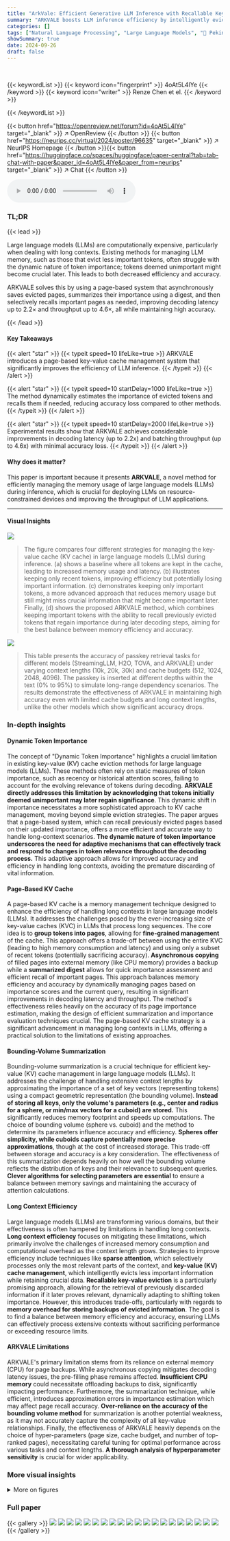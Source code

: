 ```yaml
---
title: "ArkVale: Efficient Generative LLM Inference with Recallable Key-Value Eviction"
summary: "ARKVALE boosts LLM inference efficiency by intelligently evicting and recalling key-value pairs from cache, improving latency and throughput without significant accuracy loss."
categories: []
tags: ["Natural Language Processing", "Large Language Models", "🏢 Peking University",]
showSummary: true
date: 2024-09-26
draft: false
---
```


<br>

{{< keywordList >}}
{{< keyword icon="fingerprint" >}} 4oAt5L4lYe {{< /keyword >}}
{{< keyword icon="writer" >}} Renze Chen et el. {{< /keyword >}}
 
{{< /keywordList >}}

{{< button href="https://openreview.net/forum?id=4oAt5L4lYe" target="_blank" >}}
↗ OpenReview
{{< /button >}}
{{< button href="https://neurips.cc/virtual/2024/poster/96635" target="_blank" >}}
↗ NeurIPS Homepage
{{< /button >}}{{< button href="https://huggingface.co/spaces/huggingface/paper-central?tab=tab-chat-with-paper&paper_id=4oAt5L4lYe&paper_from=neurips" target="_blank" >}}
↗ Chat
{{< /button >}}



<audio controls>
    <source src="https://ai-paper-reviewer.com/4oAt5L4lYe/podcast.wav" type="audio/wav">
    Your browser does not support the audio element.
</audio>


### TL;DR


{{< lead >}}

Large language models (LLMs) are computationally expensive, particularly when dealing with long contexts.  Existing methods for managing LLM memory, such as those that evict less important tokens, often struggle with the dynamic nature of token importance; tokens deemed unimportant might become crucial later. This leads to both decreased efficiency and accuracy. 

ARKVALE solves this by using a page-based system that asynchronously saves evicted pages, summarizes their importance using a digest, and then selectively recalls important pages as needed, improving decoding latency up to 2.2× and throughput up to 4.6×, all while maintaining high accuracy.

{{< /lead >}}


#### Key Takeaways

{{< alert "star" >}}
{{< typeit speed=10 lifeLike=true >}} ARKVALE introduces a page-based key-value cache management system that significantly improves the efficiency of LLM inference. {{< /typeit >}}
{{< /alert >}}

{{< alert "star" >}}
{{< typeit speed=10 startDelay=1000 lifeLike=true >}} The method dynamically estimates the importance of evicted tokens and recalls them if needed, reducing accuracy loss compared to other methods. {{< /typeit >}}
{{< /alert >}}

{{< alert "star" >}}
{{< typeit speed=10 startDelay=2000 lifeLike=true >}} Experimental results show that ARKVALE achieves considerable improvements in decoding latency (up to 2.2x) and batching throughput (up to 4.6x) with minimal accuracy loss. {{< /typeit >}}
{{< /alert >}}

#### Why does it matter?
This paper is important because it presents **ARKVALE**, a novel method for efficiently managing the memory usage of large language models (LLMs) during inference, which is crucial for deploying LLMs on resource-constrained devices and improving the throughput of LLM applications.

------
#### Visual Insights



![](https://ai-paper-reviewer.com/4oAt5L4lYe/figures_1_1.jpg)

> The figure compares four different strategies for managing the key-value cache (KV cache) in large language models (LLMs) during inference.  (a) shows a baseline where all tokens are kept in the cache, leading to increased memory usage and latency. (b) illustrates keeping only recent tokens, improving efficiency but potentially losing important information. (c) demonstrates keeping only important tokens, a more advanced approach that reduces memory usage but still might miss crucial information that might become important later. Finally, (d) shows the proposed ARKVALE method, which combines keeping important tokens with the ability to recall previously evicted tokens that regain importance during later decoding steps, aiming for the best balance between memory efficiency and accuracy.





![](https://ai-paper-reviewer.com/4oAt5L4lYe/tables_8_1.jpg)

> This table presents the accuracy of passkey retrieval tasks for different models (StreamingLLM, H2O, TOVA, and ARKVALE) under varying context lengths (10k, 20k, 30k) and cache budgets (512, 1024, 2048, 4096).  The passkey is inserted at different depths within the text (0% to 95%) to simulate long-range dependency scenarios.  The results demonstrate the effectiveness of ARKVALE in maintaining high accuracy even with limited cache budgets and long context lengths, unlike the other models which show significant accuracy drops.





### In-depth insights


#### Dynamic Token Importance
The concept of "Dynamic Token Importance" highlights a crucial limitation in existing key-value (KV) cache eviction methods for large language models (LLMs).  These methods often rely on static measures of token importance, such as recency or historical attention scores, failing to account for the evolving relevance of tokens during decoding. **ARKVALE directly addresses this limitation by acknowledging that tokens initially deemed unimportant may later regain significance**. This dynamic shift in importance necessitates a more sophisticated approach to KV cache management, moving beyond simple eviction strategies. The paper argues that a page-based system, which can recall previously evicted pages based on their updated importance, offers a more efficient and accurate way to handle long-context scenarios. **The dynamic nature of token importance underscores the need for adaptive mechanisms that can effectively track and respond to changes in token relevance throughout the decoding process.**  This adaptive approach allows for improved accuracy and efficiency in handling long contexts, avoiding the premature discarding of vital information.

#### Page-Based KV Cache
A page-based KV cache is a memory management technique designed to enhance the efficiency of handling long contexts in large language models (LLMs).  It addresses the challenges posed by the ever-increasing size of key-value caches (KVC) in LLMs that process long sequences. The core idea is to **group tokens into pages**, allowing for **fine-grained management** of the cache.  This approach offers a trade-off between using the entire KVC (leading to high memory consumption and latency) and using only a subset of recent tokens (potentially sacrificing accuracy). **Asynchronous copying** of filled pages into external memory (like CPU memory) provides a backup while a **summarized digest** allows for quick importance assessment and efficient recall of important pages.  This approach balances memory efficiency and accuracy by dynamically managing pages based on importance scores and the current query, resulting in significant improvements in decoding latency and throughput.  The method's effectiveness relies heavily on the accuracy of its page importance estimation, making the design of efficient summarization and importance evaluation techniques crucial.  The page-based KV cache strategy is a significant advancement in managing long contexts in LLMs, offering a practical solution to the limitations of existing approaches.

#### Bounding-Volume Summarization
Bounding-volume summarization is a crucial technique for efficient key-value (KV) cache management in large language models (LLMs).  It addresses the challenge of handling extensive context lengths by approximating the importance of a set of key vectors (representing tokens) using a compact geometric representation (the bounding volume).  **Instead of storing all keys, only the volume's parameters (e.g., center and radius for a sphere, or min/max vectors for a cuboid) are stored.** This significantly reduces memory footprint and speeds up computations. The choice of bounding volume (sphere vs. cuboid) and the method to determine its parameters influence accuracy and efficiency.  **Spheres offer simplicity, while cuboids capture potentially more precise approximations**, though at the cost of increased storage. This trade-off between storage and accuracy is a key consideration.  The effectiveness of this summarization depends heavily on how well the bounding volume reflects the distribution of keys and their relevance to subsequent queries.  **Clever algorithms for selecting parameters are essential** to ensure a balance between memory savings and maintaining the accuracy of attention calculations.

#### Long Context Efficiency
Large language models (LLMs) are transforming various domains, but their effectiveness is often hampered by limitations in handling long contexts.  **Long context efficiency** focuses on mitigating these limitations, which primarily involve the challenges of increased memory consumption and computational overhead as the context length grows.  Strategies to improve efficiency include techniques like **sparse attention**, which selectively processes only the most relevant parts of the context, and **key-value (KV) cache management**, which intelligently evicts less important information while retaining crucial data.  **Recallable key-value eviction** is a particularly promising approach, allowing for the retrieval of previously discarded information if it later proves relevant, dynamically adapting to shifting token importance.  However, this introduces trade-offs, particularly with regards to **memory overhead for storing backups of evicted information**. The goal is to find a balance between memory efficiency and accuracy, ensuring LLMs can effectively process extensive contexts without sacrificing performance or exceeding resource limits.

#### ARKVALE Limitations
ARKVALE's primary limitation stems from its reliance on external memory (CPU) for page backups. While asynchronous copying mitigates decoding latency issues, the pre-filling phase remains affected.  **Insufficient CPU memory** could necessitate offloading backups to disk, significantly impacting performance.  Furthermore, the summarization technique, while efficient, introduces approximation errors in importance estimation which may affect page recall accuracy. **Over-reliance on the accuracy of the bounding volume method** for summarization is another potential weakness, as it may not accurately capture the complexity of all key-value relationships. Finally, the effectiveness of ARKVALE heavily depends on the choice of hyper-parameters (page size, cache budget, and number of top-ranked pages), necessitating careful tuning for optimal performance across various tasks and context lengths.  **A thorough analysis of hyperparameter sensitivity** is crucial for wider applicability.


### More visual insights

<details>
<summary>More on figures
</summary>


![](https://ai-paper-reviewer.com/4oAt5L4lYe/figures_3_1.jpg)

> This figure shows the breakdown of latency and memory usage for a single decoding step in the LongChat-7b-v1.5-32k model with a batch size of 8.  The x-axis represents different sequence lengths, and the y-axis shows relative latency (left) and memory usage in GB (right). The latency is broken down into the time spent on attention computation and other operations. The memory usage is broken down into the memory used by the KV cache and model parameters. The figure demonstrates how both latency and memory usage increase significantly with longer sequence lengths.


![](https://ai-paper-reviewer.com/4oAt5L4lYe/figures_3_2.jpg)

> This figure shows the breakdown of latency and memory usage during a single decoding step of the LongChat-7b-v1.5-32k language model.  The model uses a batch size of 8 and varies the length of the history sequence (context).  The left plot (a) shows latency, broken down into the time spent on attention and other operations. The right plot (b) shows memory usage divided into parameters and KV cache usage. Both plots demonstrate how latency and memory usage increase as the context length increases, highlighting the challenges of handling long contexts in LLMs.


![](https://ai-paper-reviewer.com/4oAt5L4lYe/figures_3_3.jpg)

> This figure shows the sparsity of the key-value (KV) cache in each layer of a large language model (LLM).  The tokens in the KV cache are grouped into pages (32 tokens per page), and these pages are ranked based on their attention scores.  The figure plots the ratio of bottom-ranked pages that contribute to 1% and 10% of the total attention scores, demonstrating the sparsity. It also shows the number of top-ranked pages that contribute to 90% and 99% of the total attention scores, highlighting how few pages are actually crucial for attention computation.


![](https://ai-paper-reviewer.com/4oAt5L4lYe/figures_4_1.jpg)

> Figure 4(a) shows the dynamic change of token importance over decoding steps.  It demonstrates that tokens initially deemed unimportant can regain importance later. This dynamic behavior motivates the need for ARKVALE's recallable key-value eviction mechanism. Figure 4(b) presents the average number of page recalls needed during a decoding step for various cache capacities.  It highlights the relatively low recall overhead, demonstrating the efficiency of ARKVALE's page-based management approach.


![](https://ai-paper-reviewer.com/4oAt5L4lYe/figures_5_1.jpg)

> This figure shows the design of ARKVALE, a page-based KV cache manager. It consists of five stages: (a) Backup and Summarize a Page once It's Filled:  Once a page is filled in the GPU, it's asynchronously copied to CPU memory for backup. Keys are summarized into a digest and stored on the GPU. (b) Estimating Page Importance Scores (Max Dot-product with Query): Before attention computation, ARKVALE estimates the importance of each page using the query and page digests. (c) Ranking Pages based on Importance Scores: Pages are then ranked based on their importance scores. (d) Recall & Evict Pages: Top-k pages are selected for attention. If any were evicted, they're recalled from CPU memory, and less important pages in GPU are evicted. (e) Apply Paged-Attention: The selected pages participate in attention computation.


![](https://ai-paper-reviewer.com/4oAt5L4lYe/figures_5_2.jpg)

> This figure illustrates two methods for summarizing page keys into bounding volumes for efficient importance estimation.  (a) shows a bounding sphere method, where keys are enclosed within a sphere. The center (c) and radius (r) of this sphere define the digest. Importance is approximated using the maximum dot product between the query (q) and keys on the sphere's surface. (b) shows a bounding cuboid method, where keys are enclosed within a cuboid.  The maximum (b(2)) and minimum (b(4)) vectors of the cuboid form the digest. Importance is approximated using the maximum dot product between the query (q) and the vertices of the cuboid.


![](https://ai-paper-reviewer.com/4oAt5L4lYe/figures_5_3.jpg)

> This figure illustrates two methods to approximate the maximum dot product between a query vector and a set of key vectors.  The first method uses a bounding sphere, where the maximum dot product is approximated using the sphere's center and radius. The second method uses a bounding cuboid, approximating the maximum dot product using the maximum and minimum vector of the cuboid. These approximations allow efficient estimation of page importance without needing to compute the dot product for each individual key.


![](https://ai-paper-reviewer.com/4oAt5L4lYe/figures_7_1.jpg)

> This figure shows the recall accuracy of different page importance estimation methods used in ARKVALE. Recall accuracy is defined as the proportion of pages correctly predicted to be in the top-k most important pages. The x-axis represents the value of k (number of top pages considered), and the y-axis shows the recall accuracy.  The plot compares the performance of several methods: centroid (baseline), sphere-based methods (using sphere's max, center, and mean), and cuboid-based methods (using cuboid's max, center, and mean).  The results demonstrate that the cuboid-based methods, particularly cuboid-mean, significantly outperform the baseline and other methods, achieving high recall accuracy across various values of k.


![](https://ai-paper-reviewer.com/4oAt5L4lYe/figures_8_1.jpg)

> This figure presents the results of evaluating ARKVALE and other methods on six long-context datasets from the LongBench benchmark.  It shows the performance (F1 score, Rouge-L score, or Accuracy, depending on the dataset) achieved by different methods (ARKVALE with page sizes of 16 and 32, StreamingLLM, H2O, and TOVA) across various cache budget sizes (512, 1024, 2048, and 4096).  The results demonstrate ARKVALE's superior performance in comparison to the baseline methods, particularly at smaller cache budgets.


![](https://ai-paper-reviewer.com/4oAt5L4lYe/figures_9_1.jpg)

> This figure shows two subfigures: (a) Latency Breakdown and (b) Throughput Comparison. Subfigure (a) presents a stacked bar chart illustrating the breakdown of decoding latency for different sequence lengths (10k, 20k, 30k tokens) and cache budget sizes (0.5k, 1k, 2k, 4k, Full).  Each bar is segmented into components representing latency from different processes: Full Attention, Recall, Selection, Estimation, and Others. Subfigure (b) presents a bar chart comparing the relative throughput achieved by ARKVALE with various cache budget sizes against the baseline (Full) for different sequence lengths.  The charts demonstrate that ARKVALE improves latency and throughput significantly with increasing cache budget, showcasing its efficiency in handling long sequences.


</details>






### Full paper

{{< gallery >}}
<img src="https://ai-paper-reviewer.com/4oAt5L4lYe/1.png" class="grid-w50 md:grid-w33 xl:grid-w25" />
<img src="https://ai-paper-reviewer.com/4oAt5L4lYe/2.png" class="grid-w50 md:grid-w33 xl:grid-w25" />
<img src="https://ai-paper-reviewer.com/4oAt5L4lYe/3.png" class="grid-w50 md:grid-w33 xl:grid-w25" />
<img src="https://ai-paper-reviewer.com/4oAt5L4lYe/4.png" class="grid-w50 md:grid-w33 xl:grid-w25" />
<img src="https://ai-paper-reviewer.com/4oAt5L4lYe/5.png" class="grid-w50 md:grid-w33 xl:grid-w25" />
<img src="https://ai-paper-reviewer.com/4oAt5L4lYe/6.png" class="grid-w50 md:grid-w33 xl:grid-w25" />
<img src="https://ai-paper-reviewer.com/4oAt5L4lYe/7.png" class="grid-w50 md:grid-w33 xl:grid-w25" />
<img src="https://ai-paper-reviewer.com/4oAt5L4lYe/8.png" class="grid-w50 md:grid-w33 xl:grid-w25" />
<img src="https://ai-paper-reviewer.com/4oAt5L4lYe/9.png" class="grid-w50 md:grid-w33 xl:grid-w25" />
<img src="https://ai-paper-reviewer.com/4oAt5L4lYe/10.png" class="grid-w50 md:grid-w33 xl:grid-w25" />
<img src="https://ai-paper-reviewer.com/4oAt5L4lYe/11.png" class="grid-w50 md:grid-w33 xl:grid-w25" />
<img src="https://ai-paper-reviewer.com/4oAt5L4lYe/12.png" class="grid-w50 md:grid-w33 xl:grid-w25" />
<img src="https://ai-paper-reviewer.com/4oAt5L4lYe/13.png" class="grid-w50 md:grid-w33 xl:grid-w25" />
<img src="https://ai-paper-reviewer.com/4oAt5L4lYe/14.png" class="grid-w50 md:grid-w33 xl:grid-w25" />
<img src="https://ai-paper-reviewer.com/4oAt5L4lYe/15.png" class="grid-w50 md:grid-w33 xl:grid-w25" />
<img src="https://ai-paper-reviewer.com/4oAt5L4lYe/16.png" class="grid-w50 md:grid-w33 xl:grid-w25" />
<img src="https://ai-paper-reviewer.com/4oAt5L4lYe/17.png" class="grid-w50 md:grid-w33 xl:grid-w25" />
<img src="https://ai-paper-reviewer.com/4oAt5L4lYe/18.png" class="grid-w50 md:grid-w33 xl:grid-w25" />
<img src="https://ai-paper-reviewer.com/4oAt5L4lYe/19.png" class="grid-w50 md:grid-w33 xl:grid-w25" />
<img src="https://ai-paper-reviewer.com/4oAt5L4lYe/20.png" class="grid-w50 md:grid-w33 xl:grid-w25" />
{{< /gallery >}}